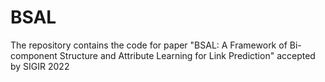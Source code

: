 # BSAL
The repository contains the code for paper "BSAL: A Framework of Bi-component Structure and Attribute Learning for Link Prediction" accepted by SIGIR 2022
